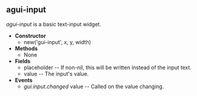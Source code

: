 agui-input
----------

_agui-input_ is a basic text-input widget.

  * **Constructor**
  	* new('gui-input', x, y, width)
  * **Methods**
    * None
  * **Fields**
    * placeholder -- If non-nil, this will be written instead of the input text.
    * value -- The input's value.
  * **Events**
  	* _gui.input.changed_ value -- Called on the value changing.